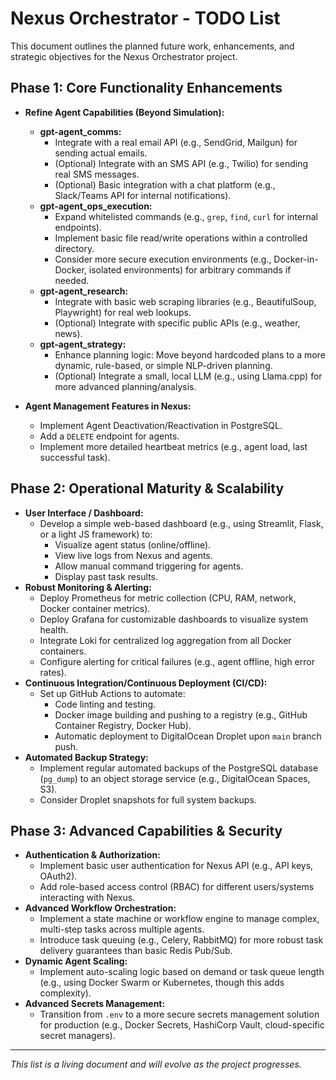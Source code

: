 # Nexus Orchestrator - TODO List

This document outlines the planned future work, enhancements, and strategic objectives for the Nexus Orchestrator project.

## Phase 1: Core Functionality Enhancements

* **Refine Agent Capabilities (Beyond Simulation):**
    * **gpt-agent_comms:**
        * Integrate with a real email API (e.g., SendGrid, Mailgun) for sending actual emails.
        * (Optional) Integrate with an SMS API (e.g., Twilio) for sending real SMS messages.
        * (Optional) Basic integration with a chat platform (e.g., Slack/Teams API for internal notifications).
    * **gpt-agent_ops_execution:**
        * Expand whitelisted commands (e.g., `grep`, `find`, `curl` for internal endpoints).
        * Implement basic file read/write operations within a controlled directory.
        * Consider more secure execution environments (e.g., Docker-in-Docker, isolated environments) for arbitrary commands if needed.
    * **gpt-agent_research:**
        * Integrate with basic web scraping libraries (e.g., BeautifulSoup, Playwright) for real web lookups.
        * (Optional) Integrate with specific public APIs (e.g., weather, news).
    * **gpt-agent_strategy:**
        * Enhance planning logic: Move beyond hardcoded plans to a more dynamic, rule-based, or simple NLP-driven planning.
        * (Optional) Integrate a small, local LLM (e.g., using Llama.cpp) for more advanced planning/analysis.

* **Agent Management Features in Nexus:**
    * Implement Agent Deactivation/Reactivation in PostgreSQL.
    * Add a `DELETE` endpoint for agents.
    * Implement more detailed heartbeat metrics (e.g., agent load, last successful task).

## Phase 2: Operational Maturity & Scalability

* **User Interface / Dashboard:**
    * Develop a simple web-based dashboard (e.g., using Streamlit, Flask, or a light JS framework) to:
        * Visualize agent status (online/offline).
        * View live logs from Nexus and agents.
        * Allow manual command triggering for agents.
        * Display past task results.
* **Robust Monitoring & Alerting:**
    * Deploy Prometheus for metric collection (CPU, RAM, network, Docker container metrics).
    * Deploy Grafana for customizable dashboards to visualize system health.
    * Integrate Loki for centralized log aggregation from all Docker containers.
    * Configure alerting for critical failures (e.g., agent offline, high error rates).
* **Continuous Integration/Continuous Deployment (CI/CD):**
    * Set up GitHub Actions to automate:
        * Code linting and testing.
        * Docker image building and pushing to a registry (e.g., GitHub Container Registry, Docker Hub).
        * Automatic deployment to DigitalOcean Droplet upon `main` branch push.
* **Automated Backup Strategy:**
    * Implement regular automated backups of the PostgreSQL database (`pg_dump`) to an object storage service (e.g., DigitalOcean Spaces, S3).
    * Consider Droplet snapshots for full system backups.

## Phase 3: Advanced Capabilities & Security

* **Authentication & Authorization:**
    * Implement basic user authentication for Nexus API (e.g., API keys, OAuth2).
    * Add role-based access control (RBAC) for different users/systems interacting with Nexus.
* **Advanced Workflow Orchestration:**
    * Implement a state machine or workflow engine to manage complex, multi-step tasks across multiple agents.
    * Introduce task queuing (e.g., Celery, RabbitMQ) for more robust task delivery guarantees than basic Redis Pub/Sub.
* **Dynamic Agent Scaling:**
    * Implement auto-scaling logic based on demand or task queue length (e.g., using Docker Swarm or Kubernetes, though this adds complexity).
* **Advanced Secrets Management:**
    * Transition from `.env` to a more secure secrets management solution for production (e.g., Docker Secrets, HashiCorp Vault, cloud-specific secret managers).

---

*This list is a living document and will evolve as the project progresses.*

